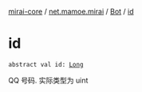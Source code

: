 [mirai-core](../../index.md) / [net.mamoe.mirai](../index.md) / [Bot](index.md) / [id](./id.md)

# id

`abstract val id: `[`Long`](https://kotlinlang.org/api/latest/jvm/stdlib/kotlin/-long/index.html)

QQ 号码. 实际类型为 uint

